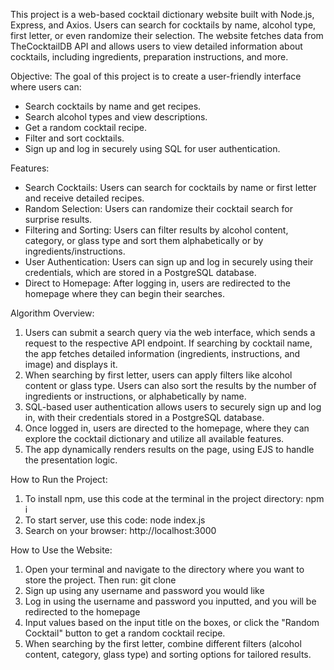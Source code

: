 This project is a web-based cocktail dictionary website built with Node.js, Express, and Axios. Users can search for cocktails by name, alcohol type, first letter, or even randomize their selection. The website fetches data from TheCocktailDB API and allows users to view detailed information about cocktails, including ingredients, preparation instructions, and more.

Objective:
The goal of this project is to create a user-friendly interface where users can:
* Search cocktails by name and get recipes.
* Search alcohol types and view descriptions.
* Get a random cocktail recipe.
* Filter and sort cocktails.
* Sign up and log in securely using SQL for user authentication.

Features:
* Search Cocktails: Users can search for cocktails by name or first letter and receive detailed recipes.
* Random Selection: Users can randomize their cocktail search for surprise results.
* Filtering and Sorting: Users can filter results by alcohol content, category, or glass type and sort them alphabetically or by ingredients/instructions.
* User Authentication: Users can sign up and log in securely using their credentials, which are stored in a PostgreSQL database.
* Direct to Homepage: After logging in, users are redirected to the homepage where they can begin their searches.

Algorithm Overview:
1.  Users can submit a search query via the web interface, which sends a request to the respective API endpoint. If searching by cocktail name, the app fetches detailed information (ingredients, instructions, and image) and displays it.
2. When searching by first letter, users can apply filters like alcohol content or glass type. Users can also sort the results by the number of ingredients or instructions, or alphabetically by name.
3. SQL-based user authentication allows users to securely sign up and log in, with their credentials stored in a PostgreSQL database.
4. Once logged in, users are directed to the homepage, where they can explore the cocktail dictionary and utilize all available features.
5. The app dynamically renders results on the page, using EJS to handle the presentation logic.

How to Run the Project:
1. To install npm, use this code at the terminal in the project directory:
npm i 
2. To start server, use this code:
node index.js
3. Search on your browser:
http://localhost:3000

How to Use the Website:
1. Open your terminal and navigate to the directory where you want to store the project. Then run: git clone
1. Sign up using any username and password you would like
2. Log in using the username and password you inputted, and you will be redirected to the homepage
3. Input values based on the input title on the boxes, or click the "Random Cocktail" button to get a random cocktail recipe.
4. When searching by the first letter, combine different filters (alcohol content, category, glass type) and sorting options for tailored results.

